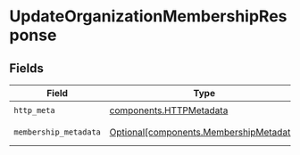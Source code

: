 # UpdateOrganizationMembershipResponse


## Fields

| Field                                                                                    | Type                                                                                     | Required                                                                                 | Description                                                                              |
| ---------------------------------------------------------------------------------------- | ---------------------------------------------------------------------------------------- | ---------------------------------------------------------------------------------------- | ---------------------------------------------------------------------------------------- |
| `http_meta`                                                                              | [components.HTTPMetadata](../../models/components/httpmetadata.md)                       | :heavy_check_mark:                                                                       | N/A                                                                                      |
| `membership_metadata`                                                                    | [Optional[components.MembershipMetadata]](../../models/components/membershipmetadata.md) | :heavy_minus_sign:                                                                       | UpdateOrganizationMembership 200 response                                                |